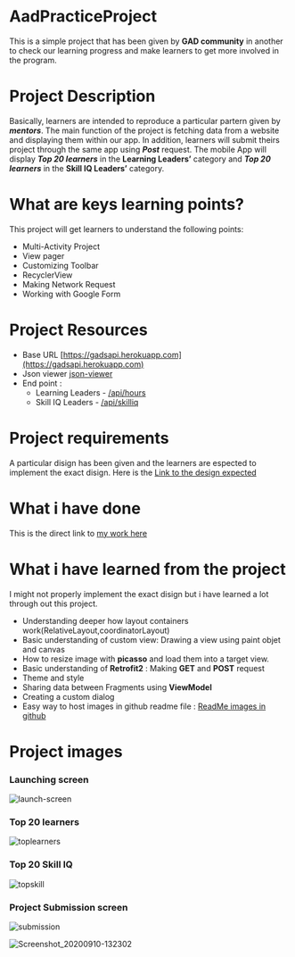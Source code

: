 # AadPracticeProject
This is a simple project that has been given by **GAD community** in another to check our learning progress and make learners to get more involved in the program.

# Project Description
Basically, learners are intended to reproduce a particular partern given by ***mentors***.
The main function of the project is fetching data from a website and displaying them within our app.
In addition, learners will submit theirs project through the same app using ***Post*** request.
The mobile App will display ***Top 20 learners*** in the **Learning Leaders’** category and ***Top 20 learners*** in the <b>Skill IQ Leaders’</b> category.

# What are keys learning points?
 This project will get learners to understand the following points:
- Multi-Activity Project <br/>
- View pager<br/>
- Customizing Toolbar<br/>
- RecyclerView<br/>
- Making Network Request<br/>
- Working with Google Form<br/> 

# Project Resources
- Base URL [https://gadsapi.herokuapp.com](https://gadsapi.herokuapp.com)
- Json viewer [json-viewer](https://chrome.google.com/webstore/detail/json-viewer/gbmdgpbipfallnflgajpaliibnhdgobh?utm_source=chrome-ntp-icon )
- End point :
  * Learning Leaders - [/api/hours]( )
  * Skill IQ Leaders - [ /api/skilliq]( )
  
# Project requirements
A particular disign has been  given and the learners are espected to implement the exact disign.
Here is the [Link to the design expected](https://drive.google.com/drive/folders/1l-huMnFzu0Lh_olBCzHgovsUCwbKouMb?usp=sharing)

# What i have done

This is the direct link to [my work here](https://drive.google.com/drive/folders/1dAz51LvJCleCYJ4OSTKxHkWObf69ne7Q?usp=sharing)

# What i have learned from the project

 I might not properly implement the exact disign but i have learned a lot through out this project.
 - Understanding deeper how layout containers work(RelativeLayout,coordinatorLayout)
 - Basic understanding of custom view: Drawing a view using paint objet and canvas
 - How to resize image with **picasso** and load them into a target view.
 - Basic understanding of **Retrofit2** : Making **GET** and **POST** request
 - Theme and style
 - Sharing data between Fragments using **ViewModel**
 - Creating a custom dialog
 - Easy way to host images in github readme file : [ReadMe images in github](https://www.youtube.com/watch?reload=9&v=nvPOUdz5PL4&ab_channel=ComicBookNewswithDanShahin)
 
 # Project images
 
    
 ### Launching screen
   ![launch-screen](https://user-images.githubusercontent.com/52896739/92667633-204cfa80-f315-11ea-994a-8d089c40d11d.png)
   
   ### Top 20 learners
   
   ![toplearners](https://user-images.githubusercontent.com/52896739/92668296-1926ec00-f317-11ea-954c-417319b3099a.png)

 ### Top 20 Skill IQ
 
  ![topskill](https://user-images.githubusercontent.com/52896739/92668705-37411c00-f318-11ea-8154-2c9e42496a42.png)
  
 ### Project Submission screen
 
 ![submission](https://user-images.githubusercontent.com/52896739/92668849-9e5ed080-f318-11ea-8864-f0927e33c1fb.png)
 
 ![Screenshot_20200910-132302](https://user-images.githubusercontent.com/52896739/92730326-49ed3c80-f37c-11ea-9d56-76a116654b47.png)


